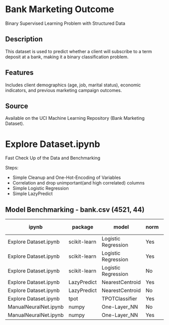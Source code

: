 # Bank Marketing Outcome
Binary Supervised Learning Problem with Structured Data


## Description
This dataset is used to predict whether a client will subscribe to a term deposit at a bank, making it a binary classification problem.

## Features 
Includes client demographics (age, job, marital status), economic indicators, and previous marketing campaign outcomes.

## Source
Available on the UCI Machine Learning Repository (Bank Marketing Dataset).


# Explore Dataset.ipynb
Fast Check Up of the Data and Benchmarking

Steps:
* Simple Cleanup and One-Hot-Encoding of Variables
* Correlation and drop unimportant(and high correlated) columns
* Simple Logistic Regression
* Simple LazyPredict

## Model Benchmarking - bank.csv (4521, 44)

| ipynb               | package   | model              | norm | balance | rocauc | f1-score | f1-minor |
|---------------------|-----------|--------------------|------|---------|--------|----------|----------|
| Explore Dataset.ipynb | scikit-learn | Logistic Regression | Yes  | Yes      | 0.84   | 0.90     | 0.52     |
| Explore Dataset.ipynb | scikit-learn | Logistic Regression | Yes  | No      | 0.63   | 0.90     | 0.38     |
| Explore Dataset.ipynb | scikit-learn | Logistic Regression | No  | No      | 0.60   | 0.89     | 0.32     |
| Explore Dataset.ipynb | LazyPredict  | NearestCentroid       | Yes   | No     | 0.74   | 0.86     | 0.38     |
| Explore Dataset.ipynb | LazyPredict  | NearestCentroid       | No   | No     | 0.77   | 0.85     | 0.32     |
| Explore Dataset.ipynb | tpot  | TPOTClassifier       | Yes   | No     | 0.77   | 0.85     | 0.32     |
| ManualNeuralNet.ipynb | numpy | One-Layer_NN | No | No | 0.52 | 0.84 | 0.12 |
| ManualNeuralNet.ipynb | numpy | One-Layer_NN | Yes | No | 0.83 | 0.83 | 0.47 |


